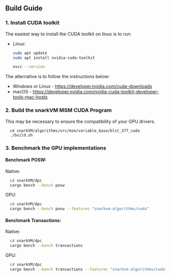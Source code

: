 ## Build Guide

### 1. Install CUDA toolkit

The easiest way to install the CUDA toolkit on linux is to run:
- Linux:
  ```bash
  sudo apt update
  sudo apt install nvidia-cuda-toolkit
  
  nvcc --version
  ```
  
The alternative is to follow the instructions below:

- Windows or Linux - https://developer.nvidia.com/cuda-downloads
- macOS - https://developer.nvidia.com/nvidia-cuda-toolkit-developer-tools-mac-hosts
  

### 2. Build the snarkVM MSM CUDA Program

This may be necessary to ensure the compatibility of your GPU drivers.

```
  cd snarkVM/algorithms/src/msm/variable_base/blst_377_cuda
  ./build.sh
```

### 3. Benchmark the GPU implementations

#### Benchmark POSW:

Native:
```bash
  cd snarkVM/dpc
  cargo bench --bench posw 
```

GPU:
```bash
  cd snarkVM/dpc
  cargo bench --bench posw --features "snarkvm-algorithms/cuda"
```

#### Benchmark Transactions:

Native:
```bash
  cd snarkVM/dpc
  cargo bench --bench transactions 
```

GPU:
```bash
  cd snarkVM/dpc
  cargo bench --bench transactions --features "snarkvm-algorithms/cuda"
```